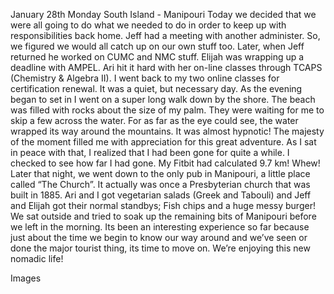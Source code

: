 January 28th Monday
South Island - Manipouri
Today we decided that we were all going to do what we needed to do in order to keep up
with responsibilities back home. Jeff had a meeting with another administer. So, we figured
we would all catch up on our own stuff too. Later, when Jeff returned he worked on CUMC
and NMC stuff. Elijah was wrapping up a deadline with AMPEL. Ari hit it hard with her on-line
classes through TCAPS (Chemistry & Algebra II). I went back to my two online classes for
certification renewal. It was a quiet, but necessary day.
As the evening began to set in I went on a super long walk down by the shore. The beach
was filled with rocks about the size of my palm. They were waiting for me to skip a few across
the water. For as far as the eye could see, the water wrapped its way around the mountains.
It was almost hypnotic! The majesty of the moment filled me with appreciation for this great
adventure. As I sat in peace with that, I realized that I had been gone for quite a while. I
checked to see how far I had gone. My Fitbit had calculated 9.7 km! Whew!
Later that night, we went down to the only pub in Manipouri, a little place called “The Church”.
It actually was once a Presbyterian church that was built in 1885. Ari and I got vegetarian
salads (Greek and Tabouli) and Jeff and Elijah got their normal standbys; Fish chips and a huge
messy burger! We sat outside and tried to soak up the remaining bits of Manipouri before we
left in the morning. Its been an interesting experience so far because just about the time we
begin to know our way around and we’ve seen or done the major tourist thing, its time to
move on. We’re enjoying this new nomadic life!

Images

